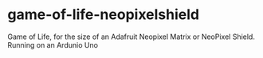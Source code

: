 # game-of-life-neopixelshield
Game of Life, for the size of an Adafruit Neopixel Matrix or NeoPixel Shield. 
Running on an Ardunio Uno 
